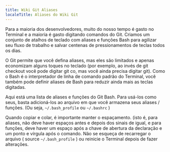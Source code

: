 ```yaml
---
title: Wiki Git Aliases
localeTitle: Aliases do Wiki Git
---
```

Para a maioria dos desenvolvedores, muito do nosso tempo é gasto no Terminal e a maioria é gasto digitando comandos do Git. Criamos um conjunto de atalhos de teclado com aliases e funções Bash para agilizar seu fluxo de trabalho e salvar centenas de pressionamentos de teclas todos os dias.

O Git permite que você defina aliases, mas eles são limitados e apenas economizam alguns toques no teclado (por exemplo, ao invés de git checkout você pode digitar git co, mas você ainda precisa digitar git). Como o Bash é o interpretador de linha de comando padrão do Terminal, você também pode definir aliases de Bash para reduzir ainda mais as teclas digitadas.

Aqui está uma lista de aliases e funções do Git Bash. Para usá-los como seus, basta adicioná-los ao arquivo em que você armazena seus aliases / funções. (Ou seja, `~/.bash_profile` ou `~/.bashrc` )

Quando copiar e colar, é importante manter o espaçamento. (isto é, para aliases, não deve haver espaços antes e depois dos sinais de igual, e para funções, deve haver um espaço após a chave de abertura da declaração e um ponto e vírgula após o comando. Não se esqueça de recarregar o arquivo ( source `~/.bash_profile` ) ou reinicie o Terminal depois de fazer alterações.